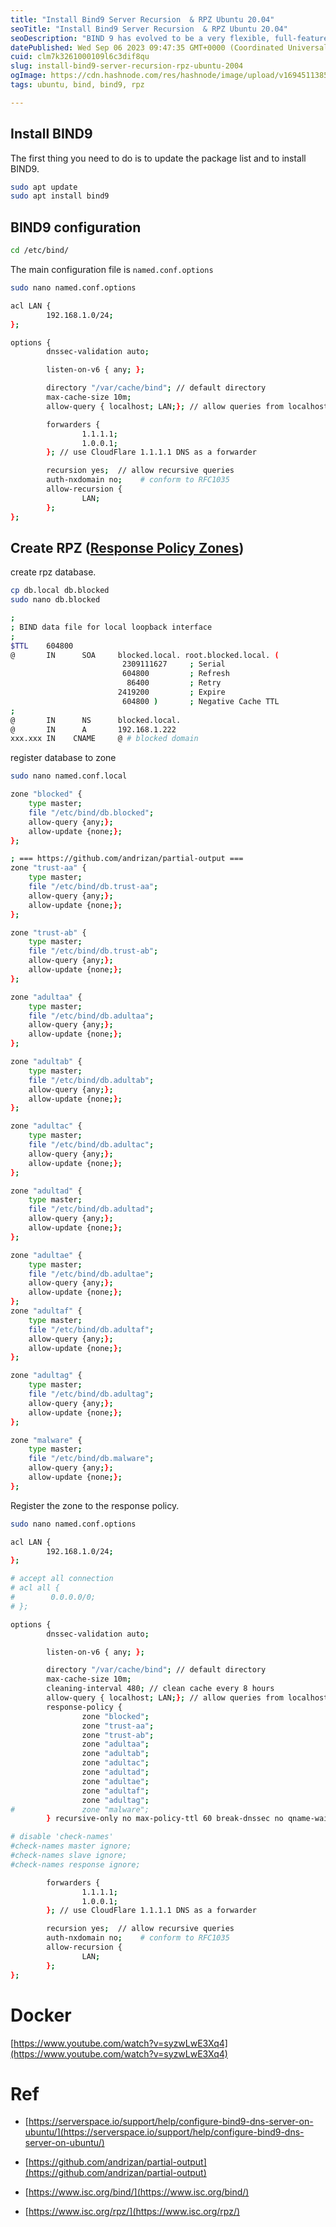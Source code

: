 ```yaml
---
title: "Install Bind9 Server Recursion  & RPZ Ubuntu 20.04"
seoTitle: "Install Bind9 Server Recursion  & RPZ Ubuntu 20.04"
seoDescription: "BIND 9 has evolved to be a very flexible, full-featured DNS system. Whatever your application is, BIND 9 probably has the required features."
datePublished: Wed Sep 06 2023 09:47:35 GMT+0000 (Coordinated Universal Time)
cuid: clm7k3261000109l6c3dif8qu
slug: install-bind9-server-recursion-rpz-ubuntu-2004
ogImage: https://cdn.hashnode.com/res/hashnode/image/upload/v1694511385321/7d30c580-b2ca-48a4-9030-1c58c5198c0b.png
tags: ubuntu, bind, bind9, rpz

---
```


## Install BIND9

The first thing you need to do is to update the package list and to install BIND9.

```bash
sudo apt update 
sudo apt install bind9
```

## BIND9 configuration

```bash
cd /etc/bind/
```

The main configuration file is `named.conf.options`

```bash
sudo nano named.conf.options
```

```bash
acl LAN {
        192.168.1.0/24;
};

options {
        dnssec-validation auto;

        listen-on-v6 { any; };

        directory "/var/cache/bind"; // default directory
        max-cache-size 10m;
        allow-query { localhost; LAN;}; // allow queries from localhost and 192.168.1.0-192.168.1.255

        forwarders {
                1.1.1.1;
                1.0.0.1;
        }; // use CloudFlare 1.1.1.1 DNS as a forwarder

        recursion yes;  // allow recursive queries
        auth-nxdomain no;    # conform to RFC1035
        allow-recursion {
                LAN;
        };
};
```

## Create RPZ ([Response Policy Zones](https://www.isc.org/rpz/))

create rpz database.

```bash
cp db.local db.blocked
sudo nano db.blocked
```

```bash
;
; BIND data file for local loopback interface
;
$TTL    604800
@       IN      SOA     blocked.local. root.blocked.local. (
                         2309111627     ; Serial
                         604800         ; Refresh
                          86400         ; Retry
                        2419200         ; Expire
                         604800 )       ; Negative Cache TTL
;
@       IN      NS      blocked.local.
@       IN      A       192.168.1.222
xxx.xxx IN    CNAME     @ # blocked domain
```

register database to zone

```bash
sudo nano named.conf.local
```

```bash
zone "blocked" {
    type master;
    file "/etc/bind/db.blocked";
    allow-query {any;};
    allow-update {none;};
};

; === https://github.com/andrizan/partial-output ===
zone "trust-aa" {
    type master;
    file "/etc/bind/db.trust-aa";
    allow-query {any;};
    allow-update {none;};
};

zone "trust-ab" {
    type master;
    file "/etc/bind/db.trust-ab";
    allow-query {any;};
    allow-update {none;};
};

zone "adultaa" {
    type master;
    file "/etc/bind/db.adultaa";
    allow-query {any;};
    allow-update {none;};
};

zone "adultab" {
    type master;
    file "/etc/bind/db.adultab";
    allow-query {any;};
    allow-update {none;};
};

zone "adultac" {
    type master;
    file "/etc/bind/db.adultac";
    allow-query {any;};
    allow-update {none;};
};

zone "adultad" {
    type master;
    file "/etc/bind/db.adultad";
    allow-query {any;};
    allow-update {none;};
};

zone "adultae" {
    type master;
    file "/etc/bind/db.adultae";
    allow-query {any;};
    allow-update {none;};
};
zone "adultaf" {
    type master;
    file "/etc/bind/db.adultaf";
    allow-query {any;};
    allow-update {none;};
};

zone "adultag" {
    type master;
    file "/etc/bind/db.adultag";
    allow-query {any;};
    allow-update {none;};
};

zone "malware" {
    type master;
    file "/etc/bind/db.malware";
    allow-query {any;};
    allow-update {none;};
};
```

Register the zone to the response policy.

```bash
sudo nano named.conf.options
```

```bash
acl LAN {
        192.168.1.0/24;
};

# accept all connection
# acl all {
#        0.0.0.0/0;
# };

options {
        dnssec-validation auto;

        listen-on-v6 { any; };

        directory "/var/cache/bind"; // default directory
        max-cache-size 10m;
        cleaning-interval 480; // clean cache every 8 hours
        allow-query { localhost; LAN;}; // allow queries from localhost and 192.168.1.0-192.168.1.255
        response-policy {
                zone "blocked";
                zone "trust-aa";
                zone "trust-ab";
                zone "adultaa";
                zone "adultab";
                zone "adultac";
                zone "adultad";
                zone "adultae";
                zone "adultaf";
                zone "adultag";
#               zone "malware";
        } recursive-only no max-policy-ttl 60 break-dnssec no qname-wait-recurse no;

# disable 'check-names'
#check-names master ignore;
#check-names slave ignore;
#check-names response ignore;

        forwarders {
                1.1.1.1;
                1.0.0.1;
        }; // use CloudFlare 1.1.1.1 DNS as a forwarder

        recursion yes;  // allow recursive queries
        auth-nxdomain no;    # conform to RFC1035
        allow-recursion {
                LAN;
        };
};
```

# Docker

[https://www.youtube.com/watch?v=syzwLwE3Xq4](https://www.youtube.com/watch?v=syzwLwE3Xq4)

# Ref

* [https://serverspace.io/support/help/configure-bind9-dns-server-on-ubuntu/](https://serverspace.io/support/help/configure-bind9-dns-server-on-ubuntu/)
    
* [https://github.com/andrizan/partial-output](https://github.com/andrizan/partial-output)
    
* [https://www.isc.org/bind/](https://www.isc.org/bind/)
    
* [https://www.isc.org/rpz/](https://www.isc.org/rpz/)